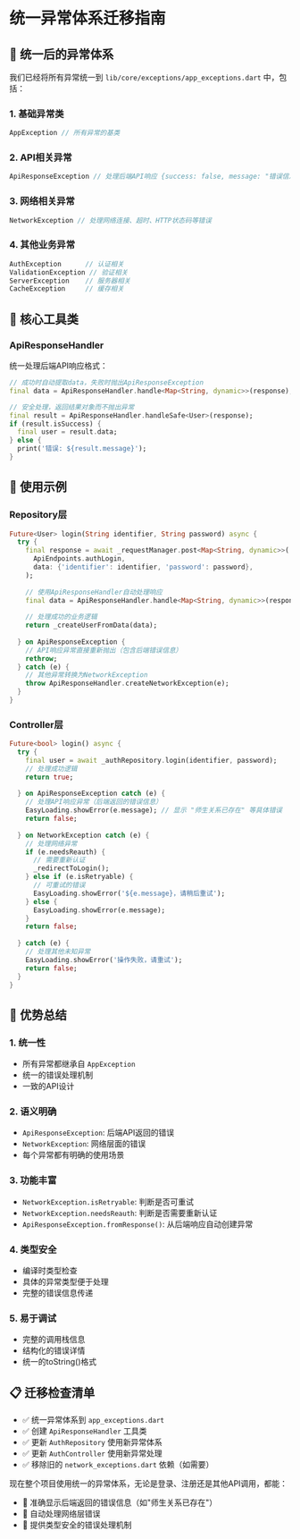 # 统一异常体系迁移指南

## 🎯 统一后的异常体系

我们已经将所有异常统一到 `lib/core/exceptions/app_exceptions.dart` 中，包括：

### 1. **基础异常类**
```dart
AppException // 所有异常的基类
```

### 2. **API相关异常**
```dart
ApiResponseException // 处理后端API响应 {success: false, message: "错误信息"}
```

### 3. **网络相关异常**
```dart
NetworkException // 处理网络连接、超时、HTTP状态码等错误
```

### 4. **其他业务异常**
```dart
AuthException      // 认证相关
ValidationException // 验证相关  
ServerException    // 服务器相关
CacheException     // 缓存相关
```

## 🔧 核心工具类

### ApiResponseHandler
统一处理后端API响应格式：
```dart
// 成功时自动提取data，失败时抛出ApiResponseException
final data = ApiResponseHandler.handle<Map<String, dynamic>>(response);

// 安全处理，返回结果对象而不抛出异常
final result = ApiResponseHandler.handleSafe<User>(response);
if (result.isSuccess) {
  final user = result.data;
} else {
  print('错误: ${result.message}');
}
```

## 📝 使用示例

### Repository层
```dart
Future<User> login(String identifier, String password) async {
  try {
    final response = await _requestManager.post<Map<String, dynamic>>(
      ApiEndpoints.authLogin,
      data: {'identifier': identifier, 'password': password},
    );
    
    // 使用ApiResponseHandler自动处理响应
    final data = ApiResponseHandler.handle<Map<String, dynamic>>(response);
    
    // 处理成功的业务逻辑
    return _createUserFromData(data);
    
  } on ApiResponseException {
    // API响应异常直接重新抛出（包含后端错误信息）
    rethrow;
  } catch (e) {
    // 其他异常转换为NetworkException
    throw ApiResponseHandler.createNetworkException(e);
  }
}
```

### Controller层
```dart
Future<bool> login() async {
  try {
    final user = await _authRepository.login(identifier, password);
    // 处理成功逻辑
    return true;
    
  } on ApiResponseException catch (e) {
    // 处理API响应异常（后端返回的错误信息）
    EasyLoading.showError(e.message); // 显示 "师生关系已存在" 等具体错误
    return false;
    
  } on NetworkException catch (e) {
    // 处理网络异常
    if (e.needsReauth) {
      // 需要重新认证
      _redirectToLogin();
    } else if (e.isRetryable) {
      // 可重试的错误
      EasyLoading.showError('${e.message}，请稍后重试');
    } else {
      EasyLoading.showError(e.message);
    }
    return false;
    
  } catch (e) {
    // 处理其他未知异常
    EasyLoading.showError('操作失败，请重试');
    return false;
  }
}
```

## 🚀 优势总结

### 1. **统一性**
- 所有异常都继承自 `AppException`
- 统一的错误处理机制
- 一致的API设计

### 2. **语义明确**
- `ApiResponseException`: 后端API返回的错误
- `NetworkException`: 网络层面的错误
- 每个异常都有明确的使用场景

### 3. **功能丰富**
- `NetworkException.isRetryable`: 判断是否可重试
- `NetworkException.needsReauth`: 判断是否需要重新认证
- `ApiResponseException.fromResponse()`: 从后端响应自动创建异常

### 4. **类型安全**
- 编译时类型检查
- 具体的异常类型便于处理
- 完整的错误信息传递

### 5. **易于调试**
- 完整的调用栈信息
- 结构化的错误详情
- 统一的toString()格式

## 📋 迁移检查清单

- ✅ 统一异常体系到 `app_exceptions.dart`
- ✅ 创建 `ApiResponseHandler` 工具类
- ✅ 更新 `AuthRepository` 使用新异常体系
- ✅ 更新 `AuthController` 使用新异常处理
- ✅ 移除旧的 `network_exceptions.dart` 依赖（如需要）

现在整个项目使用统一的异常体系，无论是登录、注册还是其他API调用，都能：
- 🎯 准确显示后端返回的错误信息（如"师生关系已存在"）
- 🔧 自动处理网络层错误
- 🚀 提供类型安全的错误处理机制